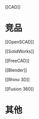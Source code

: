 

[[CAD]]



# 竞品

[[OpenSCAD]]


[[SolidWorks]]

[[FreeCAD]]

[[Blender]]

[[Rhino 3D]]

[[Fusion 360]]



# 其他


